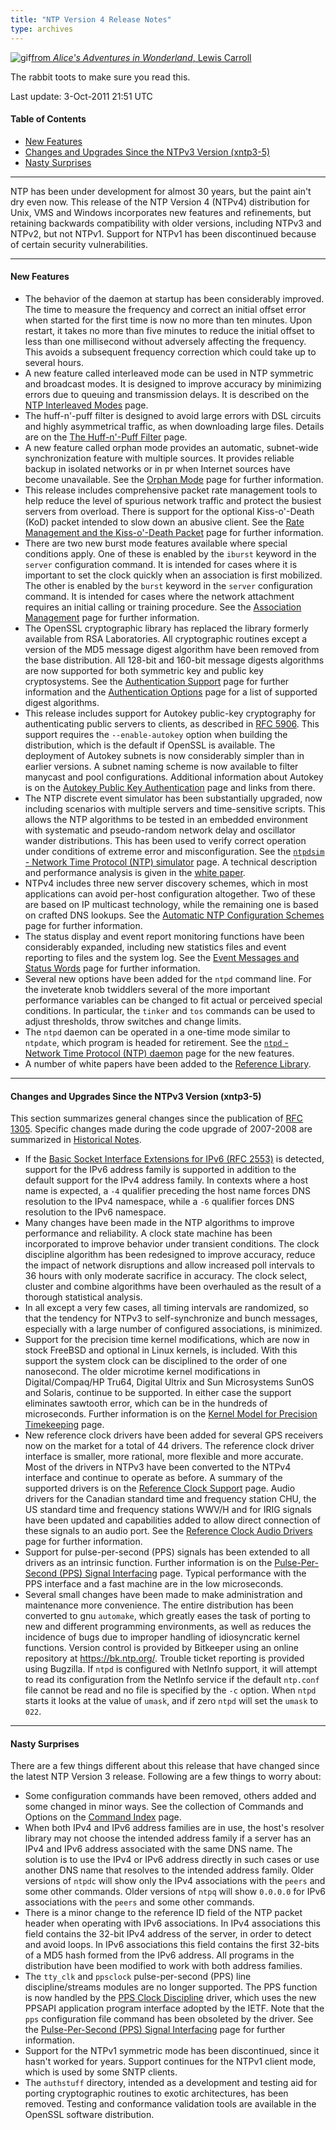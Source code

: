 ```yaml
---
title: "NTP Version 4 Release Notes"
type: archives
---
```


![gif](/archives/pic/hornraba.gif)[from _Alice's Adventures in Wonderland_, Lewis Carroll](/reflib/pictures)

The rabbit toots to make sure you read this.

Last update: 3-Oct-2011 21:51 UTC

#### Table of Contents

*   [New Features](/archives/4.2.8-series/release/#new-features)
*   [Changes and Upgrades Since the NTPv3 Version (xntp3-5)](/archives/4.2.8-series/release/#changes-and-upgrades-since-the-ntpv3-version-xntp3-5)
*   [Nasty Surprises](/archives/4.2.8-series/release/#nasty-surprises)

* * *

NTP has been under development for almost 30 years, but the paint ain't dry even now. This release of the NTP Version 4 (NTPv4) distribution for Unix, VMS and Windows incorporates new features and refinements, but retaining backwards compatibility with older versions, including NTPv3 and NTPv2, but not NTPv1. Support for NTPv1 has been discontinued because of certain security vulnerabilities.

* * *

#### New Features

*   The behavior of the daemon at startup has been considerably improved. The time to measure the frequency and correct an initial offset error when started for the first time is now no more than ten minutes. Upon restart, it takes no more than five minutes to reduce the initial offset to less than one millisecond without adversely affecting the frequency. This avoids a subsequent frequency correction which could take up to several hours.
*   A new feature called interleaved mode can be used in NTP symmetric and broadcast modes. It is designed to improve accuracy by minimizing errors due to queuing and transmission delays. It is described on the [NTP Interleaved Modes](/archives/4.2.8-series/xleave) page.
*   The huff-n'-puff filter is designed to avoid large errors with DSL circuits and highly asymmetrical traffic, as when downloading large files. Details are on the [The Huff-n'-Puff Filter](/archives/4.2.8-series/huffpuff) page.
*   A new feature called orphan mode provides an automatic, subnet-wide synchronization feature with multiple sources. It provides reliable backup in isolated networks or in pr when Internet sources have become unavailable. See the [Orphan Mode](/archives/4.2.8-series/orphan) page for further information.
*   This release includes comprehensive packet rate management tools to help reduce the level of spurious network traffic and protect the busiest servers from overload. There is support for the optional Kiss-o'-Death (KoD) packet intended to slow down an abusive client. See the [Rate Management and the Kiss-o'-Death Packet](/archives/4.2.8-series/rate) page for further information.
*   There are two new burst mode features available where special conditions apply. One of these is enabled by the <code>iburst</code> keyword in the <code>server</code> configuration command. It is intended for cases where it is important to set the clock quickly when an association is first mobilized. The other is enabled by the <code>burst</code> keyword in the <code>server</code> configuration command. It is intended for cases where the network attachment requires an initial calling or training procedure. See the [Association Management](/archives/4.2.8-series/assoc) page for further information.
*   The OpenSSL cryptographic library has replaced the library formerly available from RSA Laboratories. All cryptographic routines except a version of the MD5 message digest algorithm have been removed from the base distribution. All 128-bit and 160-bit message digests algorithms are now supported for both symmetric key and public key cryptosystems. See the [Authentication Support](/archives/4.2.8-series/authentic) page for further information and the [Authentication Options](/archives/4.2.8-series/authopt) page for a list of supported digest algorithms.
*   This release includes support for Autokey public-key cryptography for authenticating public servers to clients, as described in [RFC 5906](/reflib/rfc/rfc5906.txt). This support requires the <code>-\-enable-autokey</code> option when building the distribution, which is the default if OpenSSL is available. The deployment of Autokey subnets is now considerably simpler than in earlier versions. A subnet naming scheme is now available to filter manycast and pool configurations. Additional information about Autokey is on the [Autokey Public Key Authentication](/archives/4.2.8-series/autokey) page and links from there.
*   The NTP discrete event simulator has been substantially upgraded, now including scenarios with multiple servers and time-sensitive scripts. This allows the NTP algorithms to be tested in an embedded environment with systematic and pseudo-random network delay and oscillator wander distributions. This has been used to verify correct operation under conditions of extreme error and misconfiguration. See the [<code>ntpdsim</code> - Network Time Protocol (NTP) simulator](/archives/4.2.8-series/ntpdsim) page. A technical description and performance analysis is given in the [white paper](/reflib/ntpsim).
*   NTPv4 includes three new server discovery schemes, which in most applications can avoid per-host configuration altogether. Two of these are based on IP multicast technology, while the remaining one is based on crafted DNS lookups. See the [Automatic NTP Configuration Schemes](/archives/4.2.8-series/discover) page for further information.
*   The status display and event report monitoring functions have been considerably expanded, including new statistics files and event reporting to files and the system log. See the [Event Messages and Status Words](/archives/4.2.8-series/decode) page for further information.
*   Several new options have been added for the <code>ntpd</code> command line. For the inveterate knob twiddlers several of the more important performance variables can be changed to fit actual or perceived special conditions. In particular, the <code>tinker</code> and <code>tos</code> commands can be used to adjust thresholds, throw switches and change limits.
*   The <code>ntpd</code> daemon can be operated in a one-time mode similar to <code>ntpdate</code>, which program is headed for retirement. See the [<code>ntpd</code> - Network Time Protocol (NTP) daemon](/archives/4.2.8-series/ntpd) page for the new features.
*   A number of white papers have been added to the [Reference Library](/reflib/papers).

* * *

#### Changes and Upgrades Since the NTPv3 Version (xntp3-5)

This section summarizes general changes since the publication of [RFC 1305](/reflib/rfc/rfc1305/rfc1305b.pdf). Specific changes made during the code upgrade of 2007-2008 are summarized in [Historical Notes](/archives/4.2.8-series/history).

*   If the [Basic Socket Interface Extensions for IPv6 (RFC 2553)](https://datatracker.ietf.org/doc/html/rfc2553) is detected, support for the IPv6 address family is supported in addition to the default support for the IPv4 address family. In contexts where a host name is expected, a <code>-4</code> qualifier preceding the host name forces DNS resolution to the IPv4 namespace, while a <code>-6</code> qualifier forces DNS resolution to the IPv6 namespace.
*   Many changes have been made in the NTP algorithms to improve performance and reliability. A clock state machine has been incorporated to improve behavior under transient conditions. The clock discipline algorithm has been redesigned to improve accuracy, reduce the impact of network disruptions and allow increased poll intervals to 36 hours with only moderate sacrifice in accuracy. The clock select, cluster and combine algorithms have been overhauled as the result of a thorough statistical analysis.
*   In all except a very few cases, all timing intervals are randomized, so that the tendency for NTPv3 to self-synchronize and bunch messages, especially with a large number of configured associations, is minimized.
*   Support for the precision time kernel modifications, which are now in stock FreeBSD and optional in Linux kernels, is included. With this support the system clock can be disciplined to the order of one nanosecond. The older microtime kernel modifications in Digital/Compaq/HP Tru64, Digital Ultrix and Sun Microsystems SunOS and Solaris, continue to be supported. In either case the support eliminates sawtooth error, which can be in the hundreds of microseconds. Further information is on the [Kernel Model for Precision Timekeeping](/archives/4.2.8-series/kern) page.
*   New reference clock drivers have been added for several GPS receivers now on the market for a total of 44 drivers. The reference clock driver interface is smaller, more rational, more flexible and more accurate. Most of the drivers in NTPv3 have been converted to the NTPv4 interface and continue to operate as before. A summary of the supported drivers is on the [Reference Clock Support](/archives/4.2.8-series/refclock) page. Audio drivers for the Canadian standard time and frequency station CHU, the US standard time and frequency stations WWV/H and for IRIG signals have been updated and capabilities added to allow direct connection of these signals to an audio port. See the [Reference Clock Audio Drivers](/archives/4.2.8-series/audio) page for further information.
*   Support for pulse-per-second (PPS) signals has been extended to all drivers as an intrinsic function. Further information is on the [Pulse-Per-Second (PPS) Signal Interfacing](/archives/4.2.8-series/pps) page. Typical performance with the PPS interface and a fast machine are in the low microseconds.
*   Several small changes have been made to make administration and maintenance more convenience. The entire distribution has been converted to gnu <code>automake</code>, which greatly eases the task of porting to new and different programming environments, as well as reduces the incidence of bugs due to improper handling of idiosyncratic kernel functions. Version control is provided by Bitkeeper using an online repository at https://bk.ntp.org/. Trouble ticket reporting is provided using Bugzilla. If <code>ntpd</code> is configured with NetInfo support, it will attempt to read its configuration from the NetInfo service if the default <code>ntp.conf</code> file cannot be read and no file is specified by the <code>-c</code> option. When <code>ntpd</code> starts it looks at the value of <code>umask</code>, and if zero <code>ntpd</code> will set the <code>umask</code> to <code>022</code>.

* * *

#### Nasty Surprises

There are a few things different about this release that have changed since the latest NTP Version 3 release. Following are a few things to worry about:

*   Some configuration commands have been removed, others added and some changed in minor ways. See the collection of Commands and Options on the [Command Index](/archives/4.2.8-series/comdex) page.
*   When both IPv4 and IPv6 address families are in use, the host's resolver library may not choose the intended address family if a server has an IPv4 and IPv6 address associated with the same DNS name. The solution is to use the IPv4 or IPv6 address directly in such cases or use another DNS name that resolves to the intended address family. Older versions of <code>ntpdc</code> will show only the IPv4 associations with the <code>peers</code> and some other commands. Older versions of <code>ntpq</code> will show <code>0.0.0.0</code> for IPv6 associations with the <code>peers</code> and some other commands.
*   There is a minor change to the reference ID field of the NTP packet header when operating with IPv6 associations. In IPv4 associations this field contains the 32-bit IPv4 address of the server, in order to detect and avoid loops. In IPv6 associations this field contains the first 32-bits of a MD5 hash formed from the IPv6 address. All programs in the distribution have been modified to work with both address families.
*   The <code>tty_clk</code> and <code>ppsclock</code> pulse-per-second (PPS) line discipline/streams modules are no longer supported. The PPS function is now handled by the [PPS Clock Discipline](/archives/drivers/driver22) driver, which uses the new PPSAPI application program interface adopted by the IETF. Note that the <code>pps</code> configuration file command has been obsoleted by the driver. See the [Pulse-Per-Second (PPS) Signal Interfacing](/archives/4.2.8-series/pps) page for further information.
*   Support for the NTPv1 symmetric mode has been discontinued, since it hasn't worked for years. Support continues for the NTPv1 client mode, which is used by some SNTP clients.
*   The <code>authstuff</code> directory, intended as a development and testing aid for porting cryptographic routines to exotic architectures, has been removed. Testing and conformance validation tools are available in the OpenSSL software distribution.